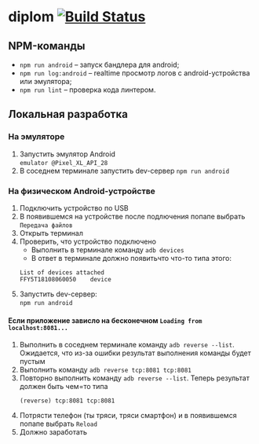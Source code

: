 # diplom [![Build Status](https://travis-ci.com/figulechka/diplom.svg?branch=master)](https://travis-ci.com/figulechka/diplom)

## NPM-команды
* `npm run android` &ndash; запуск бандлера для android;
* `npm run log:android` &ndash; realtime просмотр логов с android-устройства или эмулятора;
* `npm run lint` &ndash; проверка кода линтером.

## Локальная разработка
### На эмуляторе
1. Запустить эмулятор Android  
    `emulator @Pixel_XL_API_28`
2. В соседнем терминале запустить dev-сервер
    `npm run android`
### На физическом Android-устройстве
1. Подключить устройство по USB
2. В появившемся на устройстве после подлючения попапе выбрать `Передача файлов`
3. Открыть терминал
4. Проверить, что устройство подключено
    * Выполнить в терминале команду `adb devices`
    * В ответ в терминале должно появитьчто что-то типа этого: 
    ```
    List of devices attached
    FFY5T18108060050	device
    ```
5. Запустить dev-сервер:  
    `npm run android`

#### Если приложение зависло на бесконечном `Loading from localhost:8081...`
1. Выполнить в соседнем терминале команду `adb reverse --list`.
    Ожидается, что из-за ошибки результат выполнения команды будет пустым
2. Выполнить команду `adb reverse tcp:8081 tcp:8081`
3. Повторно выполнить команду `adb reverse --list`. Теперь результат должен быть чем=то типа
    ```
    (reverse) tcp:8081 tcp:8081
    ```
4. Потрясти телефон (ты тряси, тряси смартфон) и в появившемся попапе выбрать `Reload`
5. Должно заработать
